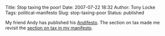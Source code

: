 Title: Stop taxing the poor!
Date: 2007-07-22 18:32
Author: Tony Locke
Tags: political-manifesto
Slug: stop-taxing-poor
Status: published

My friend Andy has published his [Andifesto](http://www.doitproperly.com/andifesto/). The section on tax made me revisit the [section on tax in my manifesto](http://www.tlocke.org.uk/page/11).
